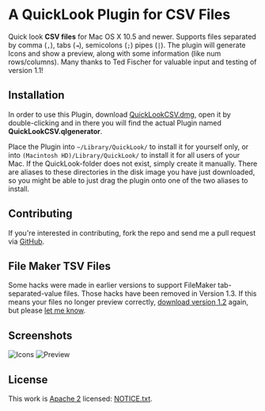 A QuickLook Plugin for CSV Files
================================

Quick look **CSV files** for Mac OS X 10.5 and newer.
Supports files separated by comma (`,`), tabs (`⇥`), semicolons (`;`) pipes (`|`).
The plugin will generate Icons and show a preview, along with some information (like num rows/columns).
Many thanks to Ted Fischer for valuable input and testing of version 1.1!

Installation
------------

In order to use this Plugin, download [QuickLookCSV.dmg][dmg], open it by double-clicking and in there you will find the actual Plugin named **QuickLookCSV.qlgenerator**.

Place the Plugin into `~/Library/QuickLook/` to install it for yourself only, or into `(Macintosh HD)/Library/QuickLook/` to install it for all users of your Mac.
If the QuickLook-folder does not exist, simply create it manually.
There are aliases to these directories in the disk image you have just downloaded, so you might be able to just drag the plugin onto one of the two aliases to install.

Contributing
------------

If you're interested in contributing, fork the repo and send me a pull request via [GitHub][].

File Maker TSV Files
--------------------

Some hacks were made in earlier versions to support FileMaker tab-separated-value files.
Those hacks have been removed in Version 1.3.
If this means your files no longer preview correctly, [download version 1.2][1.2] again, but please [let me know][issues].


Screenshots
-----------

![Icons](http://pp.hillrippers.ch/blog/2009/07/05/QuickLook%20Plugin%20for%20CSV%20files/Icons.png)
![Preview](http://pp.hillrippers.ch/blog/2009/07/05/QuickLook%20Plugin%20for%20CSV%20files/Preview_2.png)

[dmg]: https://github.com/p2/quicklook-csv/releases/download/1.3/QuickLookCSV-1.3.dmg
[github]: https://github.com/p2/quicklook-csv
[issues]: https://github.com/p2/quicklook-csv/issues
[1.2]: https://github.com/p2/quicklook-csv/releases/tag/1.2


License
-------

This work is [Apache 2](./LICENSE.txt) licensed: [NOTICE.txt](./NOTICE.txt).
